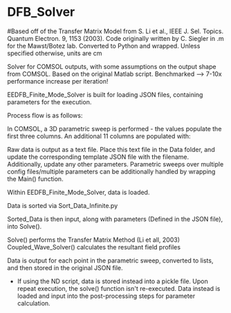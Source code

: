 # DFB_Solver

#Based off of the Transfer Matrix Model from S. Li et al., IEEE J. Sel. Topics. Quantum Electron. 9, 1153 (2003). Code originally written by C. Siegler in .m for the Mawst/Botez lab. Converted to Python and wrapped. Unless specified otherwise, units are cm

Solver for COMSOL outputs, with some assumptions on the output shape from COMSOL. Based on the original Matlab script. Benchmarked --> 7-10x performance increase per iteration!

EEDFB_Finite_Mode_Solver is built for loading JSON files, containing parameters for the execution.

Process flow is as follows:

In COMSOL, a 3D parametric sweep is performed - the values populate the first three columns. An additional 11 columns are populated with:

Raw data is output as a text file. Place this text file in the Data folder, and update the corresponding template JSON file with the filename.
Additionally, update any other parameters. Parametric sweeps over multiple config files/multiple parameters can be additionally handled by wrapping the Main() function.

Within EEDFB_Finite_Mode_Solver, data is loaded.

Data is sorted via Sort_Data_Infinite.py

Sorted_Data is then input, along with parameters (Defined in the JSON file), into Solve().

Solve() performs the Transfer Matrix Method (Li et all, 2003)
Coupled_Wave_Solver() calculates the resultant field profiles 

Data is output for each point in the parametric sweep, converted to lists, and then stored in the original JSON file.
 - If using the ND script, data is stored instead into a pickle file.
Upon repeat execution, the solve() function isn't re-executed. Data instead is loaded and input into the post-processing steps for parameter calculation.
